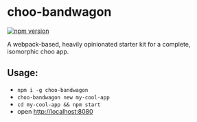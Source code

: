 
# choo-bandwagon 
[![npm version](https://badge.fury.io/js/choo-bandwagon.svg)](https://badge.fury.io/js/choo-bandwagon) 
 
 A webpack-based, heavily opinionated starter kit for a complete, isomorphic choo app.


## Usage:

- `npm i -g choo-bandwagon`
- `choo-bandwagon new my-cool-app`
- `cd my-cool-app && npm start`
- open [http://localhost:8080](http://localhost:8080)
